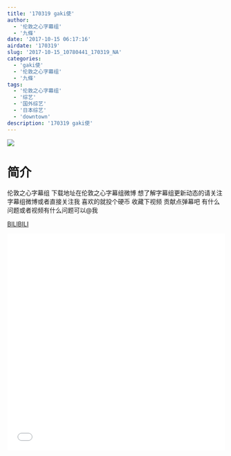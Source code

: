 ```yaml
---
title: '170319 gaki使'
author: 
  - '伦敦之心字幕组'
  - '九條'
date: '2017-10-15 06:17:16'
airdate: '170319'
slug: '2017-10-15_10780441_170319_NA'
categories: 
  - 'gaki使'
  - '伦敦之心字幕组'
  - '九條'
tags: 
  - '伦敦之心字幕组'
  - '综艺'
  - '国外综艺'
  - '日本综艺'
  - 'downtown'
description: '170319 gaki使'
---
```


![](https://i.imgur.com/sWgBaTc.jpg)

# 简介  
伦敦之心字幕组
下载地址在伦敦之心字幕组微博 想了解字幕组更新动态的请关注字幕组微博或者直接关注我 喜欢的就投个硬币 收藏下视频 贡献点弹幕吧 有什么问题或者视频有什么问题可以@我

  [BILIBILI](https://www.bilibili.com/video/av10780441/)


  <iframe src="//www.bilibili.com/html/html5player.html?cid=17787072&aid=10780441" width="100%" height="500" frameborder="0" allowfullscreen="allowfullscreen"></iframe>
